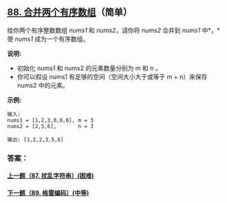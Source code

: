 ## [88. 合并两个有序数组](https://leetcode-cn.com/problems/merge-sorted-array/)（简单）

给你两个有序整数数组 *nums1* 和 *nums2*，请你将 *nums2* 合并到 *nums1* 中*，*使 *nums1* 成为一个有序数组。

**说明:**

- 初始化 nums1 和 nums2 的元素数量分别为 m 和 n 。
- 你可以假设 nums1 有足够的空间（空间大小大于或等于 m + n）来保存 nums2 中的元素。

**示例:**

```
输入:
nums1 = [1,2,3,0,0,0], m = 3
nums2 = [2,5,6],       n = 3

输出: [1,2,2,3,5,6]
```



### 答案：



#### [上一题（87. 扰乱字符串）(困难)](https://github.com/sdwwld/leetCode/blob/master/src/main/java/com/wld/java/leetcode/leetCode0087.md)

#### [下一题（89. 格雷编码）(中等)](https://github.com/sdwwld/leetCode/blob/master/src/main/java/com/wld/java/leetcode/leetCode0089.md)
